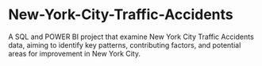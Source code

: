 # New-York-City-Traffic-Accidents
A SQL and POWER BI project that examine New York City Traffic Accidents data, aiming to identify key patterns, contributing factors, and potential areas for improvement in New York City.
